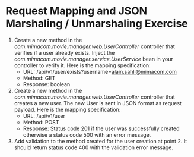 Request Mapping and JSON Marshaling / Unmarshaling Exercise
=============
1. Create a new method in the _com.mimacom.movie.manager.web.UserController_ controller that verifies if a user
   already exists. Inject the _com.mimacom.movie.manager.service.UserService_ bean in your controller to verify it.
   Here is the mapping specification:
    - URL: /api/v1/user/exists?username=alain.sahli@mimacom.com
    - Method: GET
    - Response: boolean
2. Create a new method in the _com.mimacom.movie.manager.web.UserController_ controller that creates a new user. The
   new User is sent in JSON format as request payload. Here is the mapping specification:
    - URL: /api/v1/user
    - Method: POST
    - Response: Status code 201 if the user was successfully created otherwise a status code 500 with an error message.
3. Add validation to the method created for the user creation at point 2. It should return status code 400 with the
   validation error message.
